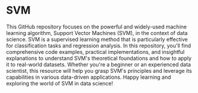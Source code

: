 # SVM
This GitHub repository focuses on the powerful and widely-used machine learning algorithm, Support Vector Machines (SVM), in the context of data science. SVM is a supervised learning method that is particularly effective for classification tasks and regression analysis. In this repository, you'll find comprehensive code examples, practical implementations, and insightful explanations to understand SVM's theoretical foundations and how to apply it to real-world datasets. Whether you're a beginner or an experienced data scientist, this resource will help you grasp SVM's principles and leverage its capabilities in various data-driven applications. Happy learning and exploring the world of SVM in data science! 
